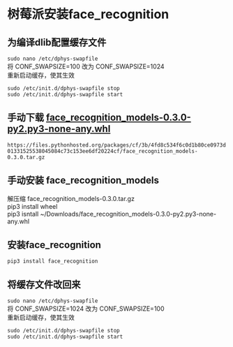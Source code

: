 # 树莓派安装face_recognition

## 为编译dlib配置缓存文件  
`sudo nano /etc/dphys-swapfile`  
将 CONF_SWAPSIZE=100 改为 CONF_SWAPSIZE=1024  
重新启动缓存，使其生效
```
sudo /etc/init.d/dphys-swapfile stop
sudo /etc/init.d/dphys-swapfile start
```

## 手动下载 [face_recognition_models-0.3.0-py2.py3-none-any.whl](https://pypi.org/project/face_recognition_models/)  
`https://files.pythonhosted.org/packages/cf/3b/4fd8c534f6c0d1b80ce0973d01331525538045084c73c153ee6df20224cf/face_recognition_models-0.3.0.tar.gz`

## 手动安装 face_recognition_models  
解压缩 face_recognition_models-0.3.0.tar.gz  
pip3 install wheel  
pip3 isntall ~/Downloads/face_recognition_models-0.3.0-py2.py3-none-any.whl  

## 安装face_recognition  
`pip3 install face_recognition`  

## 将缓存文件改回来
`sudo nano /etc/dphys-swapfile`  
将 CONF_SWAPSIZE=1024 改为 CONF_SWAPSIZE=100  
重新启动缓存，使其生效
```
sudo /etc/init.d/dphys-swapfile stop
sudo /etc/init.d/dphys-swapfile start
```
